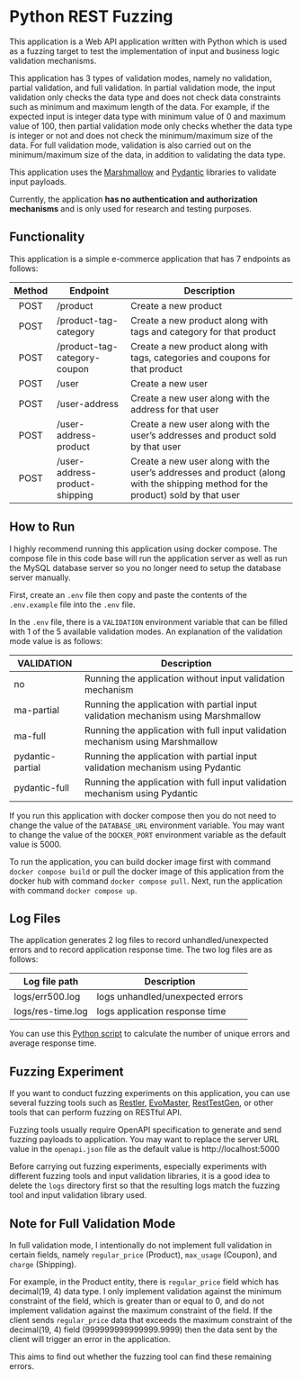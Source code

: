 # Python REST Fuzzing
This application is a Web API application written with Python which is used as a fuzzing target to test the implementation of input and business logic validation mechanisms.

This application has 3 types of validation modes, namely no validation, partial validation, and full validation. In partial validation mode, the input validation only checks the data type and does not check data constraints such as minimum and maximum length of the data. For example, if the expected input is integer data type with minimum value of 0 and maximum value of 100, then partial validation mode only checks whether the data type is integer or not and does not check the minimum/maximum size of the data. For full validation mode, validation is also carried out on the minimum/maximum size of the data, in addition to validating the data type.

This application uses the [Marshmallow](https://marshmallow.readthedocs.io/en/stable/) and [Pydantic](https://docs.pydantic.dev/latest/) libraries to validate input payloads.

Currently, the application <b>has no authentication and authorization mechanisms</b> and is only used for research and testing purposes.

## Functionality
This application is a simple e-commerce application that has 7 endpoints as follows:

| Method | Endpoint                       | Description                                                                                                                      |
|:------:|--------------------------------|----------------------------------------------------------------------------------------------------------------------------------|
|  POST  | /product                       | Create a new product                                                                                                             |
|  POST  | /product-tag-category          | Create a new product along with tags and category for that product                                                               |
|  POST  | /product-tag-category-coupon   | Create a new product along with tags, categories and coupons for that product                                                    |
|  POST  | /user                          | Create a new user                                                                                                                |
|  POST  | /user-address                  | Create a new user along with the address for that user                                                                           |
|  POST  | /user-address-product          | Create a new user along with the user’s addresses and product sold by that user                                                  |
|  POST  | /user-address-product-shipping | Create a new user along with the user’s addresses and product (along with the shipping method for the product) sold by that user |

## How to Run
I highly recommend running this application using docker compose. The compose file in this code base will run the application server as well as run the MySQL database server so you no longer need to setup the database server manually.

First, create an `.env` file then copy and paste the contents of the `.env.example` file into the `.env` file.

In the `.env` file, there is a `VALIDATION` environment variable that can be filled with 1 of the 5 available validation modes. An explanation of the validation mode value is as follows:

| VALIDATION  | Description                                                               |
|-------------|---------------------------------------------------------------------------|
| no          | Running the application without input validation mechanism                |
| ma-partial | Running the application with partial input validation mechanism using Marshmallow |
| ma-full    | Running the application with full input validation mechanism using Marshmallow    |
| pydantic-partial | Running the application with partial input validation mechanism using Pydantic |
| pydantic-full    | Running the application with full input validation mechanism using Pydantic    |

If you run this application with docker compose then you do not need to change the value of the `DATABASE_URL` environment variable. You may want to change the value of the `DOCKER_PORT` environment variable as the default value is 5000.

To run the application, you can build docker image first with command `docker compose build` or pull the docker image of this application from the docker hub with command `docker compose pull`. Next, run the application with command `docker compose up`.

## Log Files
The application generates 2 log files to record unhandled/unexpected errors and to record application response time. The two log files are as follows:

| Log file path     | Description                      |
|-------------------|----------------------------------|
| logs/err500.log   | logs unhandled/unexpected errors |
| logs/res-time.log | logs application response time   |

You can use this [Python script](https://github.com/bungdanar/data-processing) to calculate the number of unique errors and average response time.

## Fuzzing Experiment
If you want to conduct fuzzing experiments on this application, you can use several fuzzing tools such as [Restler](https://github.com/microsoft/restler-fuzzer), [EvoMaster](https://github.com/EMResearch/EvoMaster), [RestTestGen](https://github.com/SeUniVr/RestTestGen), or other tools that can perform fuzzing on RESTful API.

Fuzzing tools usually require OpenAPI specification to generate and send fuzzing payloads to application. You may want to replace the server URL value in the `openapi.json` file as the default value is http://localhost:5000

Before carrying out fuzzing experiments, especially experiments with different fuzzing tools and input validation libraries, it is a good idea to delete the `logs` directory first so that the resulting logs match the fuzzing tool and input validation library used.

## Note for Full Validation Mode
In full validation mode, I intentionally do not implement full validation in certain fields, namely `regular_price` (Product), `max_usage` (Coupon), and `charge` (Shipping).

For example, in the Product entity, there is `regular_price` field which has decimal(19, 4) data type. I only implement validation against the minimum constraint of the field, which is greater than or equal to 0, and do not implement validation against the maximum constraint of the field. If the client sends `regular_price` data that exceeds the maximum constraint of the decimal(19, 4) field (999999999999999.9999) then the data sent by the client will trigger an error in the application.

This aims to find out whether the fuzzing tool can find these remaining errors.
